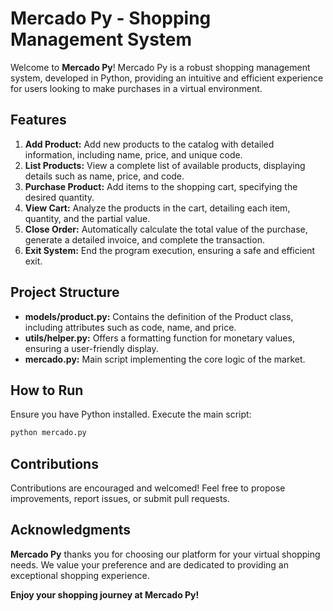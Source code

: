 # Mercado Py - Shopping Management System

Welcome to **Mercado Py**! Mercado Py is a robust shopping management system, developed in Python, providing an intuitive and efficient experience for users looking to make purchases in a virtual environment.

## Features

1. **Add Product:** Add new products to the catalog with detailed information, including name, price, and unique code.
2. **List Products:** View a complete list of available products, displaying details such as name, price, and code.
3. **Purchase Product:** Add items to the shopping cart, specifying the desired quantity.
4. **View Cart:** Analyze the products in the cart, detailing each item, quantity, and the partial value.
5. **Close Order:** Automatically calculate the total value of the purchase, generate a detailed invoice, and complete the transaction.
6. **Exit System:** End the program execution, ensuring a safe and efficient exit.

## Project Structure

- **models/product.py:** Contains the definition of the Product class, including attributes such as code, name, and price.
- **utils/helper.py:** Offers a formatting function for monetary values, ensuring a user-friendly display.
- **mercado.py:** Main script implementing the core logic of the market.

## How to Run

Ensure you have Python installed. Execute the main script:

```bash
python mercado.py
```
## Contributions

Contributions are encouraged and welcomed! Feel free to propose improvements, report issues, or submit pull requests.

## Acknowledgments

**Mercado Py** thanks you for choosing our platform for your virtual shopping needs. We value your preference and are dedicated to providing an exceptional shopping experience.

**Enjoy your shopping journey at Mercado Py!**
